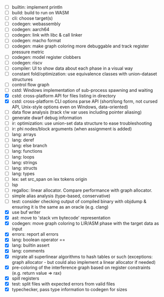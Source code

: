 - [ ] builtin: implement println
- [ ] build: build to run on WASM
- [ ] cli: choose target(s)
- [ ] codegen: webassembly
- [ ] codegen: aarch64
- [ ] codegen: link with libc & call linker
- [ ] codegen: macho format
- [ ] codegen: make graph coloring more debuggable and track register pressure metric
- [ ] codegen: model register clobbers
- [ ] codegen: riscv
- [ ] compiler: UI to show data about each phase in a visual way
- [ ] constant fold/optimization: use equivalence classes with union-dataset structures
- [ ] control flow graph
- [ ] cstd: Windows implementation of sub-process spawning and waiting
- [x] cstd: cross-platform API for files listing in directory
- [x] cstd: cross-platform CLI options parse API (short/long form, not cursed API, Unix-style options even on Windows, data-oriented)
- [ ] data flow analysis (track r/w var uses including pointer aliasing)
- [ ] generate dwarf debug information
- [ ] ir: optimization: use union-set data structure to ease troubleshooting
- [ ] ir: phi nodes/block arguments (when assignment is added)
- [ ] lang: arrays
- [ ] lang: deref
- [ ] lang: else branch
- [ ] lang: functions
- [ ] lang: loops
- [ ] lang: strings
- [ ] lang: structs
- [ ] lang: types
- [ ] lex: set src_span on lex tokens origin
- [ ] lsp
- [ ] regalloc: linear allocator. Compare performance with graph allocator.
- [ ] simple alias analysis (type-based, conservative)
- [ ] test: consider checking output of compiled binary with objdump & ensuring it is the same as an oracle (e.g. clang)
- [x] use buf writer
- [x] ast: move to 'stack vm bytecode' representation
- [x] codegen: move graph coloring to LIR/ASM phase with the target data as input
- [x] errors: report all errors
- [x] lang: boolean operator ==
- [x] lang: builtin assert
- [x] lang: comments
- [x] migrate all superlinear algorithms to hash tables or such (exceptions: graph allocator - but could also implement a linear allocator if needed)
- [x] pre-coloring of the interference graph based on register constraints (e.g. return value => rax)
- [x] spill registers
- [x] test: split files with expected errors from valid files
- [x] typechecker, pass type information to codegen for sizes
